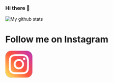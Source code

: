 ### Hi there 👋
![My github stats](https://github-readme-stats.anuraghazra1.vercel.app/api?username=Xavier-Alfred&show_icons=true&hide_border=true)
# Follow me on Instagram 
[![](insta.png)](https://www.instagram.com/xavier.emmanuel.12) 
<!--
**Xavier-Alfred/Xavier-Alfred** is a ✨ _special_ ✨ repository because its `README.md` (this file) appears on your GitHub profile.-->



